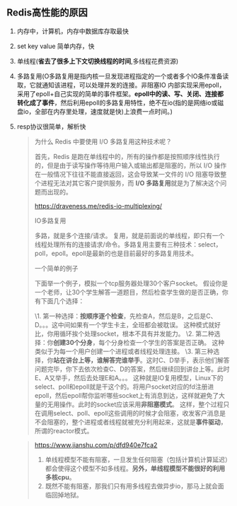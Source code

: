 ## Redis高性能的原因

1. 内存中，计算机，内存中数据库存取最快

2. set key value 简单内存，快

3. 单线程(**省去了很多上下文切换线程的时间**,多线程花费资源)

4. 多路复用(O多路复用是指内核一旦发现进程指定的一个或者多个IO条件准备读取，它就通知该进程，可以处理并发的连接。非阻塞IO 内部实现采用epoll，采用了epoll+自己实现的简单的事件框架。**epoll中的读、写、关闭、连接都转化成了事件**，然后利用epoll的多路复用特性，绝不在io(指的是网络io或磁盘io，全部在内存里处理，速度就是快)上浪费一点时间。)

5. resp协议很简单，解析快

   >为什么 Redis 中要使用 I/O 多路复用这种技术呢？
   >
   >首先，Redis 是跑在单线程中的，所有的操作都是按照顺序线性执行的，但是由于读写操作等待用户输入或输出都是阻塞的，所以 I/O 操作在一般情况下往往不能直接返回，这会导致某一文件的 I/O 阻塞导致整个进程无法对其它客户提供服务，而 **I/O 多路复用**就是为了解决这个问题而出现的。
   >
   >https://draveness.me/redis-io-multiplexing/
   >
   >IO多路复用
   >
   >多路，就是多个连接/请求。
   >复用，就是前面说的单线程，即只有一个线程处理所有的连接请求/命令。多路复用主要有三种技术：select，poll，epoll。epoll是最新的也是目前最好的多路复用技术。
   >
   >一个简单的例子
   >
   >下面举一个例子，模拟一个tcp服务器处理30个客户socket。
   >假设你是一个老师，让30个学生解答一道题目，然后检查学生做的是否正确，你有下面几个选择：
   >
   >\1. 第一种选择：**按顺序逐个检查**，先检查A，然后是B，之后是C、D。。。这中间如果有一个学生卡主，全班都会被耽误。
   >这种模式就好比，你用循环挨个处理socket，根本不具有并发能力。
   >\2. 第二种选择：你**创建30个分身**，每个分身检查一个学生的答案是否正确。 这种类似于为每一个用户创建一个进程或者线程处理连接。
   >\3. 第三种选择，你**站在讲台上等，谁解答完谁举手**。这时C、D举手，表示他们解答问题完毕，你下去依次检查C、D的答案，然后继续回到讲台上等。此时E、A又举手，然后去处理E和A。。。 
   >这种就是IO复用模型，Linux下的select、poll和epoll就是干这个的。将用户socket对应的fd注册进epoll，然后epoll帮你监听哪些socket上有消息到达，这样就避免了大量的无用操作。此时的socket应该采用**非阻塞模式**。
   >这样，整个过程只在调用select、poll、epoll这些调用的时候才会阻塞，收发客户消息是不会阻塞的，整个进程或者线程就被充分利用起来，这就是**事件驱动**，所谓的reactor模式。

   >https://www.jianshu.com/p/dfd940e7fca2
   >
   >1. 单线程模型不能有阻塞，一旦发生任何阻塞（包括计算机计算延迟）都会使得这个模型不如多线程。**另外，单线程模型不能很好的利用多核cpu**。
   >2. 既然不能有阻塞，那我们只有用多线程去做异步io，那马上就会面临回掉地狱。

   

   

   

